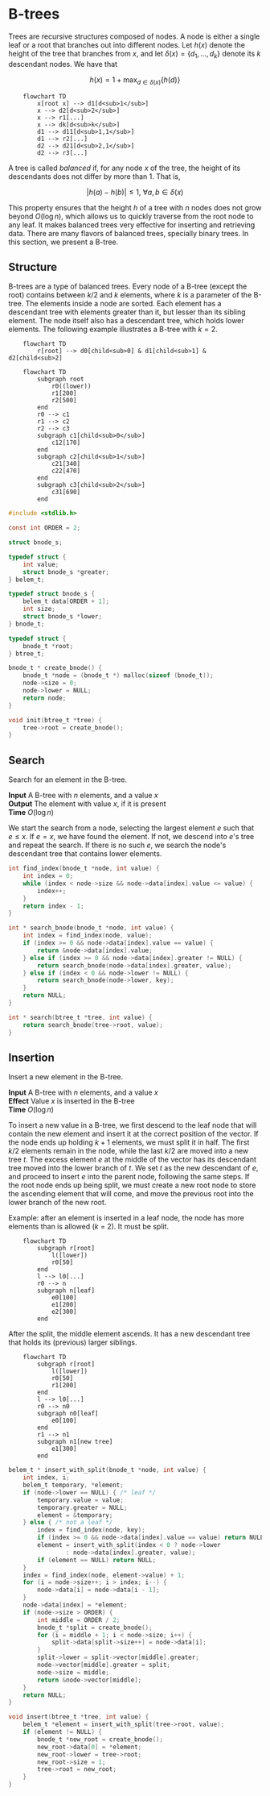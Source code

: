 # B-trees

Trees are recursive structures composed of nodes. A node is either a single leaf
or a root that branches out into different nodes. Let $h(x)$ denote the height
of the tree that branches from $x$, and let $\delta(x) = \{d_1, \ldots, d_k\}$
denote its $k$ descendant nodes. We have that

$$h(x) = 1 + \max_{d \in \delta(x)}\{ h(d) \}$$

```mermaid
    flowchart TD
        x[root x] --> d1[d<sub>1</sub>]
        x --> d2[d<sub>2</sub>]
        x --> r1[...]
        x --> dk[d<sub>k</sub>]
        d1 --> d11[d<sub>1,1</sub>]
        d1 --> r2[...]
        d2 --> d21[d<sub>2,1</sub>]
        d2 --> r3[...]
```

A tree is called *balanced* if, for any node $x$ of the tree, the height of its
descendants does not differ by more than 1. That is,

$$|h(a) - h(b)| \leq 1, ~\forall a, b \in \delta(x)$$

This property ensures that the height $h$ of a tree with $n$ nodes does not grow
beyond $O(\log{n})$, which allows us to quickly traverse from the root node to
any leaf.  It makes balanced trees very effective for inserting and retrieving
data. There are many flavors of balanced trees, specially binary trees. In this
section, we present a B-tree.


## Structure

B-trees are a type of balanced trees. Every node of a B-tree (except the root)
contains between $k/2$ and $k$ elements, where $k$ is a parameter of the B-tree.
The elements inside a node are sorted. Each element has a descendant tree with
elements greater than it, but lesser than its sibling element. The node itself
also has a descendant tree, which holds lower elements.  The following example
illustrates a B-tree with $k=2$.

```mermaid
    flowchart TD
        r[root] --> d0[child<sub>0] & d1[child<sub>1] & d2[child<sub>2]
```
```mermaid
    flowchart TD
        subgraph root
            r0((lower))
            r1[200]
            r2[500]
        end
        r0 --> c1
        r1 --> c2
        r2 --> c3
        subgraph c1[child<sub>0</sub>]
            c12[170]
        end
        subgraph c2[child<sub>1</sub>]
            c21[340]
            c22[470]
        end
        subgraph c3[child<sub>2</sub>]
            c31[690]
        end
```

```c
#include <stdlib.h>

const int ORDER = 2;

struct bnode_s;

typedef struct {
    int value;
    struct bnode_s *greater;
} belem_t;

typedef struct bnode_s {
    belem_t data[ORDER + 1];
    int size;
    struct bnode_s *lower;
} bnode_t;

typedef struct {
    bnode_t *root;
} btree_t;

bnode_t * create_bnode() {
    bnode_t *node = (bnode_t *) malloc(sizeof (bnode_t));
    node->size = 0;
    node->lower = NULL;
    return node;
}

void init(btree_t *tree) {
    tree->root = create_bnode();
}
```


## Search

Search for an element in the B-tree.

**Input** A B-tree with $n$ elements, and a value $x$ \
**Output** The element with value $x$, if it is present \
**Time** $O(\log{n})$

We start the search from a node, selecting the largest element $e$ such that
$e \leq x$. If $e = x$, we have found the element. If not, we descend into
$e$'s tree and repeat the search. If there is no such $e$, we search the node's
descendant tree that contains lower elements.

```c
int find_index(bnode_t *node, int value) {
    int index = 0;
    while (index < node->size && node->data[index].value <= value) {
        index++;
    }
    return index - 1;
}

int * search_bnode(bnode_t *node, int value) {
    int index = find_index(node, value);
    if (index >= 0 && node->data[index].value == value) {
        return &node->data[index].value;
    } else if (index >= 0 && node->data[index].greater != NULL) {
        return search_bnode(node->data[index].greater, value);
    } else if (index < 0 && node->lower != NULL) {
        return search_bnode(node->lower, key);
    }
    return NULL;
}

int * search(btree_t *tree, int value) {
    return search_bnode(tree->root, value);
}
```


## Insertion

Insert a new element in the B-tree.

**Input** A B-tree with $n$ elements, and a value $x$ \
**Effect** Value $x$ is inserted in the B-tree \
**Time** $O(\log{n})$

To insert a new value in a B-tree, we first descend to the leaf node that will
contain the new element and insert it at the correct position of the vector. If
the node ends up holding $k + 1$ elements, we must split it in half.  The first
$k/2$ elements remain in the node, while the last $k/2$ are moved into a new
tree $t$. The excess element $e$ at the middle of the vector has its descendant
tree moved into the lower branch of $t$. We set $t$ as the new descendant of
$e$, and proceed to insert $e$ into the parent node, following the same steps.
If the root node ends up being split, we must create a new root node to store
the ascending element that will come, and move the previous root into the lower
branch of the new root.

Example: after an element is inserted in a leaf node, the node has more elements
than is allowed ($k$ = 2). It must be split.

```mermaid
    flowchart TD
        subgraph r[root]
            l([lower])
            r0[50]
        end
        l --> l0[...]
        r0 --> n
        subgraph n[leaf]
            e0[100]
            e1[200]
            e2[300]
        end
```

After the split, the middle element ascends. It has a new descendant tree
that holds its (previous) larger siblings.

```mermaid
    flowchart TD
        subgraph r[root]
            l([lower])
            r0[50]
            r1[200]
        end
        l --> l0[...]
        r0 --> n0
        subgraph n0[leaf]
            e0[100]
        end
        r1 --> n1
        subgraph n1[new tree]
            e1[300]
        end
```

```c
belem_t * insert_with_split(bnode_t *node, int value) {
    int index, i;
    belem_t temporary, *element;
    if (node->lower == NULL) { /* leaf */
        temporary.value = value;
        temporary.greater = NULL;
        element = &temporary;
    } else { /* not a leaf */
        index = find_index(node, key);
        if (index >= 0 && node->data[index].value == value) return NULL;
        element = insert_with_split(index < 0 ? node->lower
                : node->data[index].greater, value);
        if (element == NULL) return NULL;
    }
    index = find_index(node, element->value) + 1;
    for (i = node->size++; i > index; i--) {
        node->data[i] = node->data[i - 1];
    }
    node->data[index] = *element;
    if (node->size > ORDER) {
        int middle = ORDER / 2;
        bnode_t *split = create_bnode();
        for (i = middle + 1; i < node->size; i++) {
            split->data[split->size++] = node->data[i];
        }
        split->lower = split->vector[middle].greater;
        node->vector[middle].greater = split;
        node->size = middle;
        return &node->vector[middle];
    }
    return NULL;
}

void insert(btree_t *tree, int value) {
    belem_t *element = insert_with_split(tree->root, value);
    if (element != NULL) {
        bnode_t *new_root = create_bnode();
        new_root->data[0] = *element;
        new_root->lower = tree->root;
        new_root->size = 1;
        tree->root = new_root;
    }
}
```
